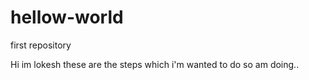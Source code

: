 # hellow-world
first repository

Hi im lokesh
these are the steps which i'm wanted to do so am doing..
